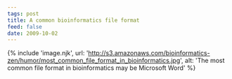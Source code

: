 ```yaml
---
tags: post
title: A common bioinformatics file format
feed: false
date: 2009-10-02
---
```


{% include 'image.njk',
  url: 'http://s3.amazonaws.com/bioinformatics-zen/humor/most_common_file_format_in_bioinformatics.jpg',
  alt: 'The most common file format in bioinformatics may be Microsoft Word' %}
